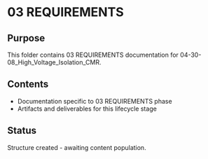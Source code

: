 # 03 REQUIREMENTS

## Purpose
This folder contains 03 REQUIREMENTS documentation for 04-30-08_High_Voltage_Isolation_CMR.

## Contents
- Documentation specific to 03 REQUIREMENTS phase
- Artifacts and deliverables for this lifecycle stage

## Status
Structure created - awaiting content population.
